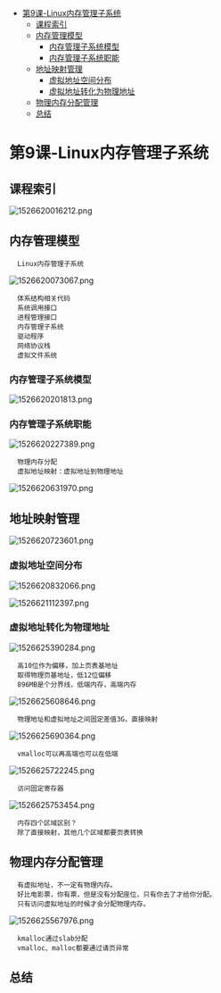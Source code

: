 <!-- TOC depthFrom:1 depthTo:6 withLinks:1 updateOnSave:1 orderedList:0 -->

- [第9课-Linux内存管理子系统](#第9课-linux内存管理子系统)
	- [课程索引](#课程索引)
	- [内存管理模型](#内存管理模型)
		- [内存管理子系统模型](#内存管理子系统模型)
		- [内存管理子系统职能](#内存管理子系统职能)
	- [地址映射管理](#地址映射管理)
		- [虚拟地址空间分布](#虚拟地址空间分布)
		- [虚拟地址转化为物理地址](#虚拟地址转化为物理地址)
	- [物理内存分配管理](#物理内存分配管理)
	- [总结](#总结)

<!-- /TOC -->
# 第9课-Linux内存管理子系统

## 课程索引

![1526620016212.png](image/1526620016212.png)

## 内存管理模型

      Linux内存管理子系统

![1526620073067.png](image/1526620073067.png)

      体系结构相关代码
      系统调用接口
      进程管理接口
      内存管理子系统
      驱动程序
      网络协议栈
      虚拟文件系统

### 内存管理子系统模型

![1526620201813.png](image/1526620201813.png)

### 内存管理子系统职能

![1526620227389.png](image/1526620227389.png)

      物理内存分配
      虚拟地址映射：虚拟地址到物理地址

![1526620631970.png](image/1526620631970.png)



## 地址映射管理

![1526620723601.png](image/1526620723601.png)

### 虚拟地址空间分布

![1526620832066.png](image/1526620832066.png)

![1526621112397.png](image/1526621112397.png)




### 虚拟地址转化为物理地址

![1526625390284.png](image/1526625390284.png)

      高10位作为偏移，加上页表基地址
      取得物理页基地址，低12位偏移
      896MB是个分界线，低端内存，高端内存
![1526625608646.png](image/1526625608646.png)

      物理地址和虚拟地址之间固定差值3G，直接映射

![1526625690364.png](image/1526625690364.png)

      vmalloc可以再高端也可以在低端

![1526625722245.png](image/1526625722245.png)

      访问固定寄存器

![1526625753454.png](image/1526625753454.png)

      内存四个区域区别？
      除了直接映射，其他几个区域都要页表转换



## 物理内存分配管理

      有虚拟地址，不一定有物理内存。
      好比电影票，你有票，但是没有分配座位，只有你去了才给你分配。
      只有访问虚拟地址的时候才会分配物理内存。

![1526625567976.png](image/1526625567976.png)

      kmalloc通过slab分配
      vmalloc、malloc都要通过请页异常

## 总结
